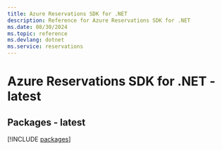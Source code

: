 ```yaml
---
title: Azure Reservations SDK for .NET
description: Reference for Azure Reservations SDK for .NET
ms.date: 08/30/2024
ms.topic: reference
ms.devlang: dotnet
ms.service: reservations
---
```

# Azure Reservations SDK for .NET - latest
## Packages - latest
[!INCLUDE [packages](reservations-index.md)]